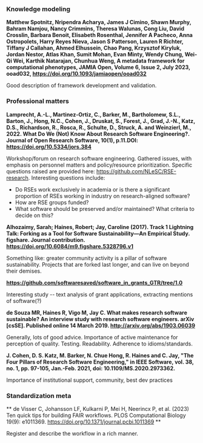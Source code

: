 ### Knowledge modeling

**Matthew Spotnitz, Nripendra Acharya, James J Cimino, Shawn Murphy, Bahram Namjou, Nancy Crimmins, Theresa Walunas, Cong Liu, David Crosslin, Barbara Benoit, Elisabeth Rosenthal, Jennifer A Pacheco, Anna Ostropolets, Harry Reyes Nieva, Jason S Patterson, Lauren R Richter, Tiffany J Callahan, Ahmed Elhussein, Chao Pang, Krzysztof Kiryluk, Jordan Nestor, Atlas Khan, Sumit Mohan, Evan Minty, Wendy Chung, Wei-Qi Wei, Karthik Natarajan, Chunhua Weng, A metadata framework for computational phenotypes, JAMIA Open, Volume 6, Issue 2, July 2023, ooad032, https://doi.org/10.1093/jamiaopen/ooad032**

Good description of framework development and validation.

### Professional matters

**Lamprecht, A.-L., Martinez-Ortiz, C., Barker, M., Bartholomew, S.L., Barton, J., Hong, N.C., Cohen, J., Druskat, S., Forest, J., Grad, J.-N., Katz, D.S., Richardson, R., Rosca, R., Schulte, D., Struck, A. and Weinzierl, M., 2022. What Do We (Not) Know About Research Software Engineering?. Journal of Open Research Software, 10(1), p.11.DOI: https://doi.org/10.5334/jors.384**

Workshop/forum on research software engineering. Gathered issues, with emphasis on personnel matters and policy/resource prioritization. Specific questions raised are provided here: https://github.com/NLeSC/RSE-research. Interesting questions include:

* Do RSEs work exclusively in academia or is there a significant proportion of RSEs working in industry on research-aligned software?
* How are RSE groups funded?
* What software should be preserved and/or maintained? What criteria to decide on this?

**Alhozaimy, Sarah; Haines, Robert; Jay, Caroline (2017). Track 1 Lightning Talk: Forking as a Tool for Software Sustainability—An Empirical Study. figshare. Journal contribution. https://doi.org/10.6084/m9.figshare.5328796.v1**

Something like: greater community activity is a pillar of software sustainability. Projects that are forked last longer, and can live on beyond their demises.

**https://github.com/softwaresaved/software_in_grants_GTR/tree/1.0**

Interesting study -- text analysis of grant applications, extracting mentions of software(?)

**de Souza MR, Haines R, Vigo M, Jay C. What makes research software sustainable? An interview study with research software engineers. arXiv [csSE]. Published online 14 March 2019. http://arxiv.org/abs/1903.06039**

Generally, lots of good advice. Importance of active maintenance for perception of quality. Testing. Readability. Adherence to idioms/standards.

**J. Cohen, D. S. Katz, M. Barker, N. Chue Hong, R. Haines and C. Jay, "The Four Pillars of Research Software Engineering," in IEEE Software, vol. 38, no. 1, pp. 97-105, Jan.-Feb. 2021, doi: 10.1109/MS.2020.2973362.**

Importance of institutional support, community, best dev practices

### Standardization meta

** de Visser C, Johansson LF, Kulkarni P, Mei H, Neerincx P, et al. (2023) Ten quick tips for building FAIR workflows. PLOS Computational Biology 19(9): e1011369. https://doi.org/10.1371/journal.pcbi.1011369 **

Register and describe the workflow in a rich manner. 
